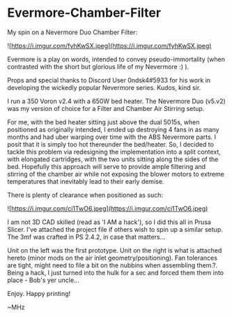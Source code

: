 # Evermore-Chamber-Filter
My spin on a Nevermore Duo Chamber Filter:

![https://i.imgur.com/fyhKwSX.jpeg](https://i.imgur.com/fyhKwSX.jpeg)

Evermore is a play on words, intended to convey pseudo-immortality (when contrasted with the short but glorious life of my Nevermore :) ).

Props and special thanks to Discord User 0ndsk4#5933 for his work in developing the wickedly popular Nevermore series. Kudos, kind sir.

I run a 350 Voron v2.4 with a 650W bed heater. The Nevermore Duo (v5.v2) was my version of choice for a Filter and Chamber Air Stirring setup.

For me, with the bed heater sitting just above the dual 5015s, when positioned as originally intended, I ended up destroying 4 fans in as many months and had uber warping over time with the ABS Nevermore parts. I posit that it is simply too hot thereunder the bed/heater. So, I decided to tackle this problem via redesigning the implementation into a split context, with elongated cartridges, with the two units sitting along the sides of the bed. Hopefully this approach will serve to provide ample filtering and stirring of the chamber air while not exposing the blower motors to extreme temperatures that inevitably lead to their early demise.

There is plenty of clearance when positioned as such:

![https://i.imgur.com/ci1TwO6.jpeg](https://i.imgur.com/ci1TwO6.jpeg)

I am not 3D CAD skilled (read as 'I AM a hack'), so I did this all in Prusa Slicer. I've attached the project file if others wish to spin up a similar setup. The 3mf was crafted in PS 2.4.2, in case that matters…

Unit on the left was the first prototype. Unit on the right is what is attached hereto (minor mods on the air inlet geometry/positioning). Fan tolerances are tight, might need to file a bit on the nubbins when assembling them.?.  Being a hack, I just turned into the hulk for a sec and forced them them into place - Bob's yer uncle...

Enjoy.  Happy printing!

~MHz
